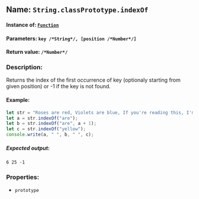## Name: `String.classPrototype.indexOf`

#### Instance of: [`Function`](Function.md)

#### Parameters: `key /*String*/, [position /*Number*/]`

#### Return value: `/*Number*/`

### Description:

Returns the index of the first occurrence of key 
(optionaly starting from given position) 
or -1 if the key is not found.

#### Example:

```js
let str = "Roses are red, Violets are blue, If you're reading this, I'm sorry for you.";
let a = str.indexOf("are");
let b = str.indexOf("are", a + 1);
let c = str.indexOf("yellow");
console.write(a, " ", b, " ", c);
```

##### Expected output:

```
6 25 -1
```

### Properties:

- `prototype`


